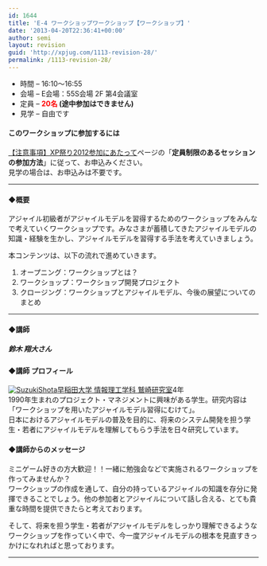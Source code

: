 ```yaml
---
id: 1644
title: 'E-4 ワークショップワークショップ【ワークショップ】'
date: '2013-04-20T22:36:41+00:00'
author: semi
layout: revision
guid: 'http://xpjug.com/1113-revision-28/'
permalink: /1113-revision-28/
---
```


- 時間 – 16:10〜16:55
- 会場 – E会場：55S会場 2F 第4会議室
- 定員 – **<font color="red">20名</font> (途中参加はできません)**
- 見学 – 自由です

#### このワークショップに参加するには

[【注意事項】XP祭り2012参加にあたって](http://xpjug.com/xp2012-attention/)ページの「**定員制限のあるセッションの参加方法**」に従って、お申込みください。  
見学の場合は、お申込みは不要です。

---

#### ◆概要

アジャイル初級者がアジャイルモデルを習得するためのワークショップをみんなで考えていくワークショップです。みなさまが蓄積してきたアジャイルモデルの知識・経験を生かし、アジャイルモデルを習得する手法を考えていきましょう。

本コンテンツは、以下の流れで進めていきます。

1. オープニング：ワークショップとは？
2. ワークショップ：ワークショップ開発プロジェクト
3. クロージング：ワークショップとアジャイルモデル、今後の展望についてのまとめ

---

#### ◆講師

##### 鈴木 翔大さん

#### ◆講師 プロフィール

[![](http://xpjug.com/wp-content/uploads/2012/08/SuzukiShota-150x150.jpg "SuzukiShota")](http://xpjug.com/wp-content/uploads/2012/08/SuzukiShota.jpg)[早稲田大学 情報理工学科 鷲崎研究室](http://www.washi.cs.waseda.ac.jp/ja/)4年  
1990年生まれのプロジェクト・マネジメントに興味がある学生。研究内容は「ワークショップを用いたアジャイルモデル習得にむけて」。  
日本におけるアジャイルモデルの普及を目的に、将来のシステム開発を担う学生・若者にアジャイルモデルを理解してもらう手法を日々研究しています。

#### ◆講師からのメッセージ

ミニゲーム好きの方大歓迎！！一緒に勉強会などで実施されるワークショップを作ってみませんか？  
ワークショップの作成を通して、自分の持っているアジャイルの知識を存分に発揮できることでしょう。他の参加者とアジャイルについて話し合える、とても貴重な時間を提供できたらと考えております。

そして、将来を担う学生・若者がアジャイルモデルをしっかり理解できるようなワークショップを作っていく中で、今一度アジャイルモデルの根本を見直すきっかけになれればと思っております。

---